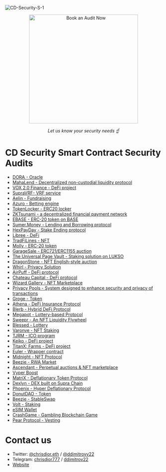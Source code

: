 ![CD-Security-S-1](https://github.com/user-attachments/assets/1e20ffab-5a3d-4982-9c58-b6df953c64fa)

<p align="center">
  <a href="https://t.me/chrisdior777">
    <img
      src="https://img.shields.io/badge/BOOK%20AN%20AUDIT%20NOW-0F3E4C?style=for-the-badge&logo=telegram&logoColor=white&labelColor=0F3E4C"
      alt="Book an Audit Now"
      width="350"
    />
  </a>
</p>
<p align="center"><em>Let us know your security needs ☝️</em></p>




# CD Security Smart Contract Security Audits

- [DORA - Oracle](https://github.com/CDSecurity/audits/blob/main/audit%20reports/DORA-final.pdf)
- [MahaLend - Decentralized non-custodial liquidity protocol](https://github.com/CDSecurity/audits/blob/main/audit%20reports/MahaLend.pdf)
- [VOX 2.0 Finance - DeFi project](https://github.com/CDSecurity/audits/blob/main/audit%20reports/VOX2.0-Report.md)
- [SupraVRF- VRF service](https://github.com/CDSecurity/audits/blob/main/audit%20reports/SUPRAVRF-final.pdf)
- [Aelin - Fundraising](https://github.com/CDSecurity/audits/blob/main/audit%20reports/Aelin-Sub7-Security-Review.pdf)
- [Azuro - Betting engine](https://github.com/CDSecurity/audits/blob/main/audit%20reports/Azuro-report.md)
- [TokenLocker - ERC20 locker](https://github.com/CDSecurity/audits/blob/main/audit%20reports/TokenLocker.md)
- [ZKTsunami - a decentralized financial payment network](https://github.com/CDSecurity/audits/blob/main/audit%20reports/ZKTsunami-report.pdf)
- [EBASE - ERC-20 token on BASE](https://github.com/CDSecurity/audits/blob/main/audit%20reports/EBASE-security-review.pdf)
- [Sumer.Money - Lending and Borrowing protocol](https://github.com/CDSecurity/audits/blob/main/audit%20reports/SumerMoney%20-%20Security-Review.pdf)
- [HexPayDay - Stake Ending protocol](https://github.com/CDSecurity/audits/blob/main/audit%20reports/HexPayDay-security-review.pdf)
- [Libree - DeFi](https://github.com/CDSecurity/audits/blob/main/audit%20reports/Libree-Security-Review.pdf)
- [TradFiLines - NFT](https://github.com/CDSecurity/audits/blob/main/audit%20reports/TradFiLines-report.pdf)
- [Molly - ERC-20 token](https://github.com/CDSecurity/audits/blob/main/audit%20reports/Molly-report.pdf)
- [GarageSale - ERC721/ERC1155 auction](https://github.com/CDSecurity/audits/blob/main/audit%20reports/GarageSale-report-final.pdf)
- [The Universal Page Vault - Staking solution on LUKSO](https://github.com/CDSecurity/audits/blob/main/audit%20reports/UniversalPage-security-review.pdf)
- [DragonStone - NFT English-style auction](https://github.com/CDSecurity/audits/blob/main/audit%20reports/DragonStone%20-%20report.pdf)
- [Whirl - Privacy Solution](https://github.com/CDSecurity/audits/blob/main/audit%20reports/Whirl-security-report.pdf)
- [AirPuff - DeFi protocol](https://github.com/CDSecurity/audits/blob/main/audit%20reports/AirPuff-Report.pdf)
- [Chateau Capital - DeFi protocol](https://github.com/CDSecurity/audits/blob/main/audit%20reports/Chateau_Capital_audit.pdf)
- [Wizard Gallery - NFT Marketplace](https://github.com/CDSecurity/audits/blob/main/audit%20reports/WizardGallery-audit.pdf)
- [Privacy Pools - System designed to enhance security and privacy of transactions](https://github.com/CDSecurity/audits/blob/main/audit%20reports/PrivacyPools-audit.pdf)
- [Groge - Token](https://github.com/CDSecurity/audits/blob/main/audit%20reports/GrogeAuditReport.pdf)
- [Athena - DeFi Insurance Protocol](https://github.com/CDSecurity/audits/blob/main/audit%20reports/Athena-audit.pdf)
- [Blerb - Hybrid DeFi Protocol](https://github.com/CDSecurity/audits/blob/main/audit%20reports/Blerb_audit.pdf)
- [Megapot - Lottery-based Protocol](https://github.com/CDSecurity/audits/blob/main/audit%20reports/Megapot-security-review.pdf)
- [Sweepr - An NFT Liquidity Flywheel](https://github.com/CDSecurity/audits/blob/main/audit%20reports/Sweepr-report.pdf)
- [Blessed - Lottery](https://github.com/CDSecurity/audits/blob/main/audit%20reports/Blessed_audit_final.pdf)
- [Varonve - NFT Staking](https://github.com/CDSecurity/audits/blob/main/audit%20reports/Varonve_audit.pdf)
- [TJRM - ICO program](https://github.com/CDSecurity/audits/blob/main/audit%20reports/TajirMedia_Audit_Report.pdf)
- [Keiko - DeFi project](https://github.com/CDSecurity/audits/blob/main/audit%20reports/Keiko_audit_report.pdf)
- [TitanX: Farms - DeFi project](https://github.com/CDSecurity/audits/blob/main/audit%20reports/Farms_audit.pdf)
- [Euler - Wrapper contract](https://github.com/CDSecurity/audits/blob/main/audit%20reports/Euler_Audit.pdf)
- [Midnight - NFT Protocol](https://github.com/CDSecurity/audits/blob/main/audit%20reports/Midnight_Official.pdf)
- [Beezie - RWA Market](https://github.com/CDSecurity/audits/blob/main/audit%20reports/Beezie_Official.pdf)
- [Ascendant - Perpetual auctions & NFT marketplace](https://github.com/CDSecurity/audits/blob/main/audit%20reports/Ascendant-report.pdf)
- [Vyper Boost](https://github.com/CDSecurity/audits/blob/main/audit%20reports/Vyper-Boost-report.pdf)
- [MatriX - Deflationary Token Protocol](https://github.com/CDSecurity/audits/blob/main/audit%20reports/Matrix_Official.pdf)
- [Dexlyn - DEX built on Supra Chain](https://github.com/CDSecurity/audits/blob/main/audit%20reports/DexlynBridge%20-%20report.pdf)
- [Phoenix - Hyper Deflationary Protocol](https://github.com/CDSecurity/audits/blob/main/audit%20reports/Phoenix_Audit_Report.pdf)
- [DonutDAO - Token](https://github.com/CDSecurity/audits/blob/main/audit%20reports/DonutDAO-Audit.pdf)
- [Beezie - StableSwap](https://github.com/CDSecurity/audits/blob/main/audit%20reports/BeezieStableSwap-Audit.pdf)
- [Volt - Staking](https://github.com/CDSecurity/audits/blob/main/audit%20reports/VoltStaking_Audit.pdf)
- [eSIM Wallet](https://github.com/CDSecurity/audits/blob/main/audit%20reports/eSIM%20-%20report.pdf)
- [CrashGame - Gambling Blockchain Game](https://github.com/CDSecurity/audits/blob/main/audit%20reports/CrashGame_Audit.pdf)
- [Pear Protocol - Vesting](https://github.com/CDSecurity/audits/blob/main/audit%20reports/Pear_Protocol_Audit.pdf)

# Contact us
- Twitter: [@chrisdior.eth](https://twitter.com/chrisdior777) / [@ddimitrovv22](https://twitter.com/ddimitrovv22)
- Telegram: [chrisdior777](https://t.me/chrisdior777) / [ddimitrov22](https://t.me/ddimitrov22)
- [Website](https://cdsecurity.site/)


